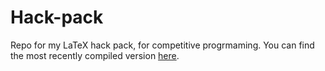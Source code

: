 # Hack-pack
Repo for my LaTeX hack pack, for competitive progrmaming. You can find the most recently compiled version [here](Hack_pack.pdf).
